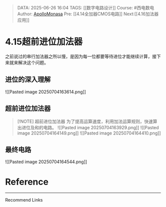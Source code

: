 > DATA: 2025-06-26 16:04
> TAGS: [[数字电路设计]]
> Course: #西电数电 
> Author: [ApolloMonasa](https://github.com/ApolloMonasa)
> Pre: [[4.14全加器CMOS电路]]
> Next:[[4.16加法器应用]]


# 4.15超前进位加法器

之前说过的串行加法器之所以慢，是因为每一位都要等待进位才能继续计算，接下来就来解决这个问题。
## 进位的深入理解
![[Pasted image 20250704163614.png]]

## 超前进位加法器

> [!NOTE] 超前进位加法器
> 为了提高运算速度，利用加法运算规则，快速算出进位及和的电路。
> ![[Pasted image 20250704163929.png]]
![[Pasted image 20250704164149.png]]
![[Pasted image 20250704164410.png]]

## 最终电路
![[Pasted image 20250704164544.png]]




# Reference


---
Recommend Links
